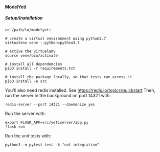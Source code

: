 #### ModelYeti


##### Setup/Installation
```
cd /path/to/modelyeti

# create a virtual environment using python3.7
virtualenv venv --python=python3.7

# active the virtualenv
source venv/bin/activate

# install all dependencies 
pip3 install -r requirements.txt

# install the package locally, so that tests can access it
pip3 install -e src
```

You'll also need redis installed. See https://redis.io/topics/quickstart Then, run the server in
the background on port 14321 with:
```
redis-server --port 14321 --daemonize yes
```

Run the server with:
```
export FLASK_APP=src/yetiserver/app.py
flask run
```

Run the unit tests with:
```
python3 -m pytest test -k "not integration"
```